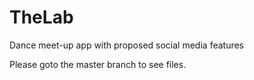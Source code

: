 # TheLab
Dance meet-up app with proposed social media features

Please goto the master branch to see files.
